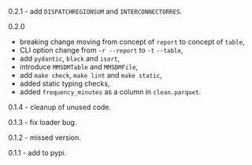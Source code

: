 0.2.1 - add `DISPATCHREGIONSUM` and `INTERCONNECTORRES`.

0.2.0
- breaking change moving from concept of `report` to concept of `table`,
- CLI option change from `-r --report` to `-t` `--table`,
- add `pydantic`, `black` and `isort`,
- introduce `MMSDMTable` and `MMSDMFile`,
- add `make check`, `make lint` and `make static`,
- added static typing checks,
- added `frequency_minutes` as a column in `clean.parquet`.

0.1.4 - cleanup of unused code.

0.1.3 - fix loader bug.

0.1.2 - missed version.

0.1.1 - add to pypi.
